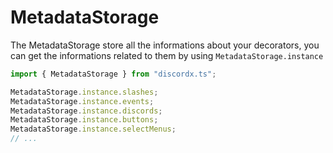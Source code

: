 # MetadataStorage

The MetadataStorage store all the informations about your decorators, you can get the informations related to them by using `MetadataStorage.instance`

```ts
import { MetadataStorage } from "discordx.ts";

MetadataStorage.instance.slashes;
MetadataStorage.instance.events;
MetadataStorage.instance.discords;
MetadataStorage.instance.buttons;
MetadataStorage.instance.selectMenus;
// ...
```
